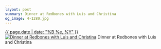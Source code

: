 ```yaml
---
layout: post
summary: Dinner at Redbones with Luis and Christina
og_image: 4-1280.jpg
---
```


<p>
  <time><a href="/4">{{ page.date | date: "%B %e, %Y" }}</a></time>
  <a href="/4"><img src="{{ site.assets_url }}/4-640.jpg" srcset="{{ site.assets_url }}/4-1280.jpg 1280w, {{ site.assets_url }}/4-960.jpg 960w, {{ site.assets_url }}/4-640.jpg 640w, {{ site.assets_url }}/4-320.jpg 320w" sizes="(min-width: 700px) 50vw, calc(100vw - 2rem)" alt="Dinner at Redbones with Luis and Christina" /></a>
  <span>Dinner at Redbones with Luis and Christina</span>
</p>
